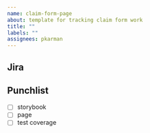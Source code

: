 ```yaml
---
name: claim-form-page
about: template for tracking claim form work
title: ""
labels: ""
assignees: pkarman
---
```


## Jira

## Punchlist

- [ ] storybook
- [ ] page
- [ ] test coverage
